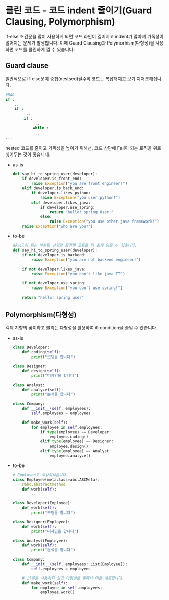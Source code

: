 # 클린 코드 - 코드 indent 줄이기(Guard Clausing, Polymorphism)

if-else 조건문을 많이 사용하게 되면 코드 라인이 길어지고 indent가 많아져 가독성이 떨어지는 문제가 발생합니다. 이때 Guard Clausing과 Polymorhism(다형성)을 사용하면 코드를 클린하게 짤 수 있습니다.

## Guard clause

일반적으로 if-else문이 중첩(nestsed)될수록 코드는 복잡해지고 보기 지저분해집니다. 

```python
#BAD
if :
	...
	if :
		...
		if :
			...
			while :
			...
...
```

nested 코드를 줄이고 가독성을 높이기 위해선, 코드 상단에 Fail이 되는 로직을 위로 넣어두는 것이 좋습니다.

- as-is

  ```python
  def say_hi_to_spring_user(developer):
      if developer.is_front_end:
          raise Exception("you are front engineer!")
      elif developer.is_back_end:
          if developer.likes_python:
              raise Exception("you user python!")
          elif developer.likes_java:
              if developer.use_spring:
                  return "hello! spring User!"
              else:
                  raise Exception("you use other java framework!")
      raise Exception("who are you?")
  ```

- to-be
  
  ```python
  #Fail이 되는 부분을 상위로 올리면 코드를 더 쉽게 읽을 수 있습니다.
  def say_hi_to_spring_user(developer):
      if not developer.is_backend:
          raise Exception("you are not backend engineer!")
      
      if not developer.likes_java:
          raise Exception("you don't like java TT")
  
      if not developer.use_spring:
          raise Exception("you don't use spring!")
      
      return "hello! spring user"
  ```

## Polymorphism(다형성)

객체 지향의 꽃이라고 불리는 다형성을 활용하여 if-condition을 줄일 수 있습니다.

- as-is

  ```python
  class Developer:
      def coding(self):
          print("코딩을 합니다")
  
  class Designer:
      def design(self):
          print("디자인을 합니다")
  
  class Analyst:
      def analyze(self):
          print("분석을 합니다")
  
  class Company:
      def __init__(self, employees):
          self.employees = employees
  
      def make_work(self):
          for employee in self.employees:
              if type(employee) == Developer:
                  employee.coding()
              elif type(employee) == Designer:
                  employee.design()
              elif type(employee) == Analyst:
                  employee.analyze()
  ```

- to-be

  ```python
  # Employee로 추상화해둡니다.
  class Employee(metaclass=abc.ABCMeta):
      @abc.abstractmethod
      def work(self):
          ...
  
  class Developer(Employee):
      def work(self):
          print("코딩을 합니다")
  
  class Designer(Employee):
      def work(self):
          print("디자인을 합니다")
  
  class Analyst(Employee):
      def work(self):
          print("분석을 합니다")
  
  class Company:
      def __init__(self, employees: List[Employee]):
          self.employees = employees
  
      # if문을 사용하지 않고 다형성을 통해서 이를 해결합니다.
      def make_work(self):
          for employee in self.employees:
              employee.work()
  ```